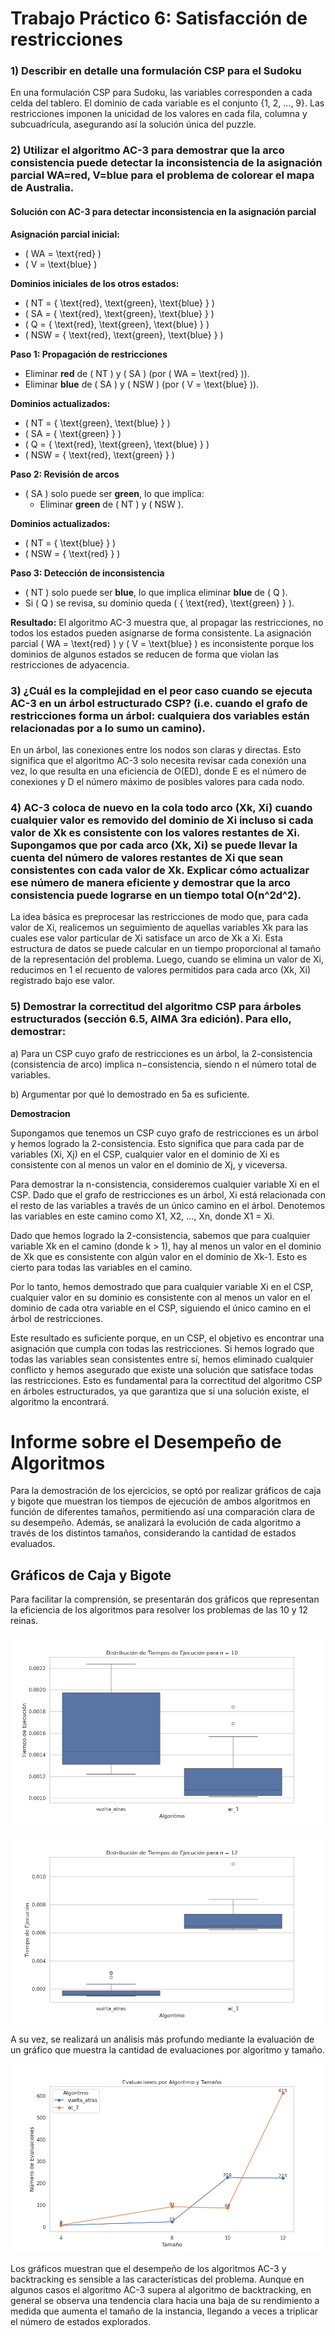 # Trabajo Práctico 6: Satisfacción de restricciones 

### 1) Describir en detalle una formulación CSP para el Sudoku

En una formulación CSP para Sudoku, las variables corresponden a cada celda del tablero. El dominio de cada variable es el conjunto {1, 2, ..., 9}. Las restricciones imponen la unicidad de los valores en cada fila, columna y subcuadrícula, asegurando así la solución única del puzzle.

### 2) Utilizar el algoritmo AC-3 para demostrar que la arco consistencia puede detectar la inconsistencia de la asignación parcial WA=red, V=blue para el problema de colorear el mapa de Australia.

#### Solución con AC-3 para detectar inconsistencia en la asignación parcial

**Asignación parcial inicial:**

- \( WA = \text{red} \)
- \( V = \text{blue} \)

**Dominios iniciales de los otros estados:**

- \( NT = \{ \text{red}, \text{green}, \text{blue} \} \)
- \( SA = \{ \text{red}, \text{green}, \text{blue} \} \)
- \( Q = \{ \text{red}, \text{green}, \text{blue} \} \)
- \( NSW = \{ \text{red}, \text{green}, \text{blue} \} \)

**Paso 1: Propagación de restricciones**

- Eliminar **red** de \( NT \) y \( SA \) (por \( WA = \text{red} \)).
- Eliminar **blue** de \( SA \) y \( NSW \) (por \( V = \text{blue} \)).

**Dominios actualizados:**

- \( NT = \{ \text{green}, \text{blue} \} \)
- \( SA = \{ \text{green} \} \)
- \( Q = \{ \text{red}, \text{green}, \text{blue} \} \)
- \( NSW = \{ \text{red}, \text{green} \} \)

**Paso 2: Revisión de arcos**

- \( SA \) solo puede ser **green**, lo que implica:
  - Eliminar **green** de \( NT \) y \( NSW \).

**Dominios actualizados:**

- \( NT = \{ \text{blue} \} \)
- \( NSW = \{ \text{red} \} \)

**Paso 3: Detección de inconsistencia**

- \( NT \) solo puede ser **blue**, lo que implica eliminar **blue** de \( Q \).
- Si \( Q \) se revisa, su dominio queda \( \{ \text{red}, \text{green} \} \).

**Resultado:**
El algoritmo AC-3 muestra que, al propagar las restricciones, no todos los estados pueden asignarse de forma consistente. La asignación parcial \( WA = \text{red} \) y \( V = \text{blue} \) es inconsistente porque los dominios de algunos estados se reducen de forma que violan las restricciones de adyacencia.


### 3) ¿Cuál es la complejidad en el peor caso cuando se ejecuta AC-3 en un árbol estructurado CSP? (i.e. cuando el grafo de restricciones forma un árbol: cualquiera dos variables están relacionadas por a lo sumo un camino).

En un árbol, las conexiones entre los nodos son claras y directas. Esto significa que el algoritmo AC-3 solo necesita revisar cada conexión una vez, lo que resulta en una eficiencia de O(ED), donde E es el número de conexiones y D el número máximo de posibles valores para cada nodo.

### 4) AC-3 coloca de nuevo en la cola todo arco (Xk, Xi) cuando cualquier valor es removido del dominio de Xi incluso si cada valor de Xk es consistente con los valores restantes de Xi. Supongamos que por cada arco (Xk, Xi) se puede llevar la cuenta del número de valores restantes de  Xi que sean consistentes con cada valor de Xk. Explicar cómo actualizar ese número de manera  eficiente y demostrar que la arco consistencia puede lograrse en un tiempo total O(n^2d^2).

La idea básica es preprocesar las restricciones de modo que, para cada valor de Xi, realicemos un seguimiento de aquellas variables Xk para las cuales ese valor particular de Xi satisface un arco de Xk a Xi. Esta estructura de datos se puede calcular en un tiempo proporcional al tamaño de la representación del problema. Luego, cuando se elimina un valor de Xi, reducimos en 1 el recuento de valores permitidos para cada arco (Xk, Xi) registrado bajo ese valor.

### 5) Demostrar la correctitud del algoritmo CSP para árboles estructurados (sección 6.5, AIMA 3ra edición). Para ello, demostrar:

a) Para un CSP cuyo grafo de restricciones es un árbol, la 2-consistencia (consistencia de arco) implica n−consistencia, siendo n el número total de variables.

b) Argumentar por qué lo demostrado en 5a es suficiente.

**Demostracion**

Supongamos que tenemos un CSP cuyo grafo de restricciones es un árbol y hemos logrado la 2-consistencia. Esto significa que para cada par de variables (Xi, Xj) en el CSP, cualquier valor en el dominio de Xi es consistente con al menos un valor en el dominio de Xj, y viceversa.

Para demostrar la n-consistencia, consideremos cualquier variable Xi en el CSP. Dado que el grafo de restricciones es un árbol, Xi está relacionada con el resto de las variables a través de un único camino en el árbol. Denotemos las variables en este camino como X1, X2, ..., Xn, donde X1 = Xi.

Dado que hemos logrado la 2-consistencia, sabemos que para cualquier variable Xk en el camino (donde k > 1), hay al menos un valor en el dominio de Xk que es consistente con algún valor en el dominio de Xk-1. Esto es cierto para todas las variables en el camino.

Por lo tanto, hemos demostrado que para cualquier variable Xi en el CSP, cualquier valor en su dominio es consistente con al menos un valor en el dominio de cada otra variable en el CSP, siguiendo el único camino en el árbol de restricciones.

Este resultado es suficiente porque, en un CSP, el objetivo es encontrar una asignación que cumpla con todas las restricciones. Si hemos logrado que todas las variables sean consistentes entre sí, hemos eliminado cualquier conflicto y hemos asegurado que existe una solución que satisface todas las restricciones. Esto es fundamental para la correctitud del algoritmo CSP en árboles estructurados, ya que garantiza que si una solución existe, el algoritmo la encontrará.

# Informe sobre el Desempeño de Algoritmos

Para la demostración de los ejercicios, se optó por realizar gráficos de caja y bigote que muestran los tiempos de ejecución de ambos algoritmos en función de diferentes tamaños, permitiendo así una comparación clara de su desempeño. Además, se analizará la evolución de cada algoritmo a través de los distintos tamaños, considerando la cantidad de estados evaluados.

## Gráficos de Caja y Bigote

Para facilitar la comprensión, se presentarán dos gráficos que representan la eficiencia de los algoritmos para resolver los problemas de las 10 y 12 reinas.

![Imagen 1](images/grafico_tiempos_n_10.png)

![Imagen 2](images/grafico_tiempos_n_12.png)

A su vez, se realizará un análisis más profundo mediante la evaluación de un gráfico que muestra la cantidad de evaluaciones por algoritmo y tamaño.

![Imagen 3](images/grafico_evaluaciones.png)

Los gráficos muestran que el desempeño de los algoritmos AC-3 y backtracking es sensible a las características del problema. Aunque en algunos casos el algoritmo AC-3 supera al algoritmo de backtracking, en general se observa una tendencia clara hacia una baja de su rendimiento a medida que aumenta el tamaño de la instancia, llegando a veces a triplicar el número de estados explorados.
